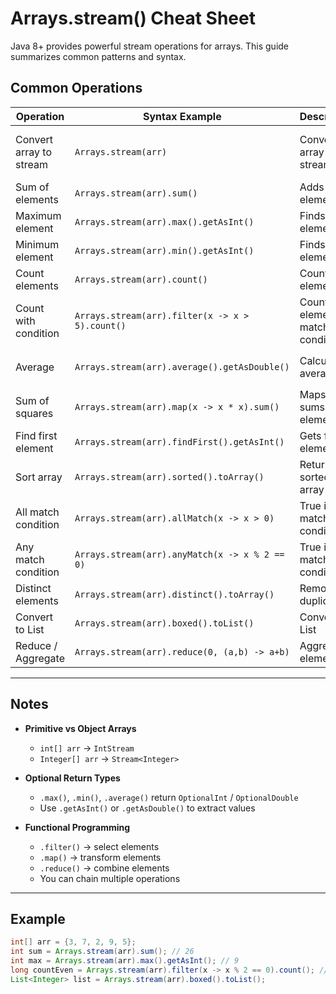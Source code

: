 # Arrays.stream() Cheat Sheet

Java 8+ provides powerful stream operations for arrays. This guide summarizes common patterns and syntax.

## Common Operations

| Operation                  | Syntax Example                                 | Description                                 | Return Type         | Notes                                      |
|----------------------------|------------------------------------------------|---------------------------------------------|---------------------|---------------------------------------------|
| Convert array to stream    | `Arrays.stream(arr)`                           | Converts array to a stream                  | IntStream / Stream<T> | Primitive arrays → IntStream, Object arrays → Stream<T> |
| Sum of elements            | `Arrays.stream(arr).sum()`                     | Adds all elements                           | int / long / double | Only for primitive streams                  |
| Maximum element            | `Arrays.stream(arr).max().getAsInt()`          | Finds max element                           | OptionalInt         | Use `.getAsInt()` for value                 |
| Minimum element            | `Arrays.stream(arr).min().getAsInt()`          | Finds min element                           | OptionalInt         | Use `.getAsInt()` for value                 |
| Count elements             | `Arrays.stream(arr).count()`                   | Counts all elements                         | long                | Can filter before counting                  |
| Count with condition       | `Arrays.stream(arr).filter(x -> x > 5).count()`| Counts elements matching condition          | long                | Use `.filter()` for condition               |
| Average                    | `Arrays.stream(arr).average().getAsDouble()`   | Calculates average                          | OptionalDouble      | Use `.getAsDouble()` for value              |
| Sum of squares             | `Arrays.stream(arr).map(x -> x * x).sum()`     | Maps then sums elements                     | int / long / double | `.map()` transforms elements                |
| Find first element         | `Arrays.stream(arr).findFirst().getAsInt()`    | Gets first element                          | OptionalInt         | Use `.getAsInt()` for value                 |
| Sort array                 | `Arrays.stream(arr).sorted().toArray()`        | Returns sorted array                        | int[] / T[]         | Ascending order                            |
| All match condition        | `Arrays.stream(arr).allMatch(x -> x > 0)`      | True if all match condition                 | boolean             | Useful for validation                       |
| Any match condition        | `Arrays.stream(arr).anyMatch(x -> x % 2 == 0)` | True if any match condition                 | boolean             |                                            |
| Distinct elements          | `Arrays.stream(arr).distinct().toArray()`      | Removes duplicates                          | int[] / T[]         |                                            |
| Convert to List            | `Arrays.stream(arr).boxed().toList()`          | Converts to List<Integer>                   | List<Integer>       | `.boxed()` needed for primitives            |
| Reduce / Aggregate         | `Arrays.stream(arr).reduce(0, (a,b) -> a+b)`   | Aggregates elements                         | Depends             | `reduce(identity, binaryOperator)`          |

---

## Notes

- **Primitive vs Object Arrays**
  - `int[] arr` → `IntStream`
  - `Integer[] arr` → `Stream<Integer>`

- **Optional Return Types**
  - `.max()`, `.min()`, `.average()` return `OptionalInt` / `OptionalDouble`
  - Use `.getAsInt()` or `.getAsDouble()` to extract values

- **Functional Programming**
  - `.filter()` → select elements
  - `.map()` → transform elements
  - `.reduce()` → combine elements
  - You can chain multiple operations

---

## Example

```java
int[] arr = {3, 7, 2, 9, 5};
int sum = Arrays.stream(arr).sum(); // 26
int max = Arrays.stream(arr).max().getAsInt(); // 9
long countEven = Arrays.stream(arr).filter(x -> x % 2 == 0).count(); // 1
List<Integer> list = Arrays.stream(arr).boxed().toList();
```